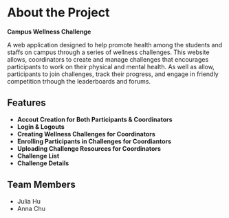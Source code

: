 # About the Project

**Campus Wellness Challenge**

A web application designed to help promote health among the students and staffs on campus
through a series of wellness challenges. This website allows, coordinators to create and 
manage challenges that encourages participants to work on their physical and mental health.
As well as allow, participants to join challenges, track their progress, and engage in
friendly competition trhough the leaderboards and forums.

## Features
- **Accout Creation for Both Participants & Coordinators**
- **Login & Logouts**
- **Creating Wellness Challenges for Coordinators**
- **Enrolling Participants in Challenges for Coordiantors**
- **Uploading Challenge Resources for Coordinators**
- **Challenge List**
- **Challenge Details**

## Team Members
- Julia Hu
- Anna Chu
